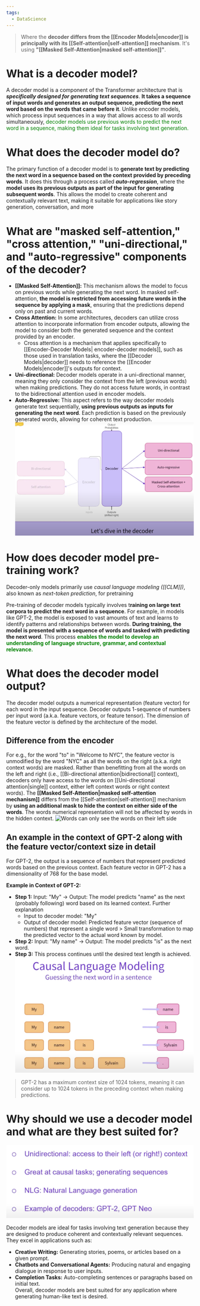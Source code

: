 ```yaml
---
tags:
  - DataScience
---
```

> Where the **decoder differs from the [[Encoder Models|encoder]] is principally with its [[Self-attention|self-attention]] mechanism**. It's using **"[[Masked Self-Attention|masked self-attention]]"**.
# What is a decoder model?
A decoder model is a component of the Transformer architecture that is ***specifically designed for generating text sequences***. **It takes a sequence of input words and generates an output sequence, predicting the next word based on the words that came before it**. Unlike encoder models, which process input sequences in a way that allows access to all words simultaneously, <span style="color:green">decoder models use previous words to predict the next word in a sequence, making them ideal for tasks involving text generation.</span>

# What does the decoder model do?  
The primary function of a decoder model is to **generate text by predicting the next word in a sequence based on the context provided by preceding words**. It does this through a process called **_auto-regression_**, where the **model uses its previous outputs as part of the input for generating subsequent words**. This allows the model to create coherent and contextually relevant text, making it suitable for applications like story generation, conversation, and more

# What are "masked self-attention," "cross attention," "uni-directional," and "auto-regressive" components of the decoder?
    
- **[[Masked Self-Attention]]:** This mechanism allows the model to focus on previous words while generating the next word. In masked self-attention, **the model is restricted from accessing future words in the sequence by applying a mask**, ensuring that the predictions depend only on past and current words.
- **Cross Attention:** In some architectures, decoders can utilize cross attention to incorporate information from encoder outputs, allowing the model to consider both the generated sequence and the context provided by an encoder. 
	- Cross attention is a mechanism that applies specifically to [[Encoder-Decoder Models| encoder-decoder models]], such as those used in translation tasks, where the [[Decoder Models|decoder]] needs to reference the [[Encoder Models|encoder]]'s outputs for context.
- **Uni-directional:** Decoder models operate in a uni-directional manner, meaning they only consider the context from the left (previous words) when making predictions. They do not access future words, in contrast to the bidirectional attention used in encoder models.
- **Auto-Regressive:** This aspect refers to the way decoder models generate text sequentially, **using previous outputs as inputs for generating the next word**. Each prediction is based on the previously generated words, allowing for coherent text production.
![Decoder model components](https://raw.githubusercontent.com/prasanth-ntu/huggingface-nlp-course/5d041f7a2baddc9e3adfa1a03e1deaa42fa3ebad/1-Transformer-Models/images/Decoder-Models-1.png)

# How does decoder model pre-training work?
Decoder-only models primarily use _causal language modeling ([[CLM]])_, also known as _next-token prediction_, for pretraining

Pre-training of decoder models typically involves t**raining on large text corpora to predict the next word in a sequence**. For example, in models like GPT-2, the model is exposed to vast amounts of text and learns to identify patterns and relationships between words. **During training, the model is presented with a sequence of words and tasked with predicting the next word**. This process <span style="color:green"><b>enables the model to develop an understanding of language structure, grammar, and contextual relevance.</b></span>
    
# What does the decoder model output?  
The decoder model outputs a numerical representation (feature vector) for each word in the input sequence. Decoder outputs 1-sequence of numbers per input word (a.k.a. feature vectors, or feature tensor). The dimension of the feature vector is defined by the architecture of the model.

## Difference from the encoder
For e.g., for the word "to" in "Welcome to NYC", the feature vector is unmodified by the word "NYC" as all the words on the right (a.k.a. right context words) are masked. Rather than benefitting from all the words on the left and right (i.e., [[Bi-directional attention|bidirectional]] context), decoders only have access to the words on [[Uni-directional attention|single]] context, either left context words or right context words). The **[[Masked Self-Attention|masked self-attention mechanism]]** differs from the [[Self-attention|self-attention]] mechanism by **using an additional mask to hide the context on either side of the words**. The words numerical representation will not be affected by words in the hidden context.
![Words can only see the words on their left side](https://raw.githubusercontent.com/prasanth-ntu/huggingface-nlp-course/5d041f7a2baddc9e3adfa1a03e1deaa42fa3ebad/1-Transformer-Models/images/Decoder-Models-3b.png)


## An example in the context of GPT-2 along with the feature vector/context size in detail
For GPT-2, the output is a sequence of numbers that represent predicted words based on the previous context. Each feature vector in GPT-2 has a dimensionality of 768 for the base model.  

**Example in Context of GPT-2:**
- **Step 1:** Input: "My" → Output: The model predicts "name" as the next (probably following) word based on its learned context. Further explanation
	- Input to decoder model: "My"
	- Output of decoder model: Predicted feature vector (sequence of numbers) that represent a single word > Small transformation to map the predicted vector to the actual word known by model.
- **Step 2:** Input: "My name" → Output: The model predicts "is" as the next word.
- **Step 3:** This process continues until the desired text length is achieved.  
![Guessing the next work in a sentence: Example](https://raw.githubusercontent.com/prasanth-ntu/huggingface-nlp-course/5d041f7a2baddc9e3adfa1a03e1deaa42fa3ebad/1-Transformer-Models/images/Decoder-Models-4.png)

> GPT-2 has a maximum context size of 1024 tokens, meaning it can consider up to 1024 tokens in the preceding context when making predictions.

# Why should we use a decoder model and what are they best suited for?
![Why should we use a decoder model?](https://raw.githubusercontent.com/prasanth-ntu/huggingface-nlp-course/5d041f7a2baddc9e3adfa1a03e1deaa42fa3ebad/1-Transformer-Models/images/Decoder-Models-3.png)

Decoder models are ideal for tasks involving text generation because they are designed to produce coherent and contextually relevant sequences. They excel in applications such as:

- **Creative Writing:** Generating stories, poems, or articles based on a given prompt.
- **Chatbots and Conversational Agents:** Producing natural and engaging dialogue in response to user inputs.
- **Completion Tasks:** Auto-completing sentences or paragraphs based on initial text.  
	Overall, decoder models are best suited for any application where generating human-like text is desired.